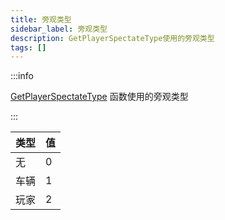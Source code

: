 ```yaml
---
title: 旁观类型
sidebar_label: 旁观类型
description: GetPlayerSpectateType使用的旁观类型
tags: []
---
```


:::info

[GetPlayerSpectateType](../functions/GetPlayerSpectateType) 函数使用的旁观类型

:::

| 类型 | 值  |
| ---- | --- |
| 无   | 0   |
| 车辆 | 1   |
| 玩家 | 2   |
